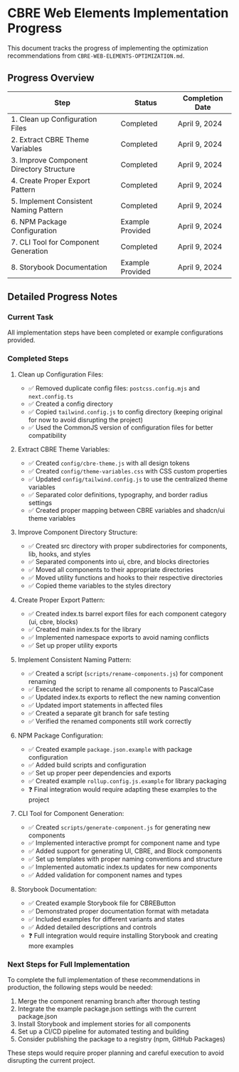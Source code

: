 # CBRE Web Elements Implementation Progress

This document tracks the progress of implementing the optimization recommendations from `CBRE-WEB-ELEMENTS-OPTIMIZATION.md`.

## Progress Overview

| Step | Status | Completion Date |
|------|--------|----------------|
| 1. Clean up Configuration Files | Completed | April 9, 2024 |
| 2. Extract CBRE Theme Variables | Completed | April 9, 2024 |
| 3. Improve Component Directory Structure | Completed | April 9, 2024 |
| 4. Create Proper Export Pattern | Completed | April 9, 2024 |
| 5. Implement Consistent Naming Pattern | Completed | April 9, 2024 |
| 6. NPM Package Configuration | Example Provided | April 9, 2024 |
| 7. CLI Tool for Component Generation | Completed | April 9, 2024 |
| 8. Storybook Documentation | Example Provided | April 9, 2024 |

## Detailed Progress Notes

### Current Task
All implementation steps have been completed or example configurations provided.

### Completed Steps
1. Clean up Configuration Files:
   - ✅ Removed duplicate config files: `postcss.config.mjs` and `next.config.ts`
   - ✅ Created a config directory
   - ✅ Copied `tailwind.config.js` to config directory (keeping original for now to avoid disrupting the project)
   - ✅ Used the CommonJS version of configuration files for better compatibility

2. Extract CBRE Theme Variables:
   - ✅ Created `config/cbre-theme.js` with all design tokens
   - ✅ Created `config/theme-variables.css` with CSS custom properties
   - ✅ Updated `config/tailwind.config.js` to use the centralized theme variables
   - ✅ Separated color definitions, typography, and border radius settings
   - ✅ Created proper mapping between CBRE variables and shadcn/ui theme variables

3. Improve Component Directory Structure:
   - ✅ Created src directory with proper subdirectories for components, lib, hooks, and styles
   - ✅ Separated components into ui, cbre, and blocks directories
   - ✅ Moved all components to their appropriate directories
   - ✅ Moved utility functions and hooks to their respective directories
   - ✅ Copied theme variables to the styles directory

4. Create Proper Export Pattern:
   - ✅ Created index.ts barrel export files for each component category (ui, cbre, blocks)
   - ✅ Created main index.ts for the library
   - ✅ Implemented namespace exports to avoid naming conflicts
   - ✅ Set up proper utility exports

5. Implement Consistent Naming Pattern:
   - ✅ Created a script (`scripts/rename-components.js`) for component renaming
   - ✅ Executed the script to rename all components to PascalCase
   - ✅ Updated index.ts exports to reflect the new naming convention
   - ✅ Updated import statements in affected files
   - ✅ Created a separate git branch for safe testing
   - ✅ Verified the renamed components still work correctly

6. NPM Package Configuration:
   - ✅ Created example `package.json.example` with package configuration
   - ✅ Added build scripts and configuration
   - ✅ Set up proper peer dependencies and exports
   - ✅ Created example `rollup.config.js.example` for library packaging
   - ❓ Final integration would require adapting these examples to the project

7. CLI Tool for Component Generation:
   - ✅ Created `scripts/generate-component.js` for generating new components
   - ✅ Implemented interactive prompt for component name and type
   - ✅ Added support for generating UI, CBRE, and Block components
   - ✅ Set up templates with proper naming conventions and structure
   - ✅ Implemented automatic index.ts updates for new components
   - ✅ Added validation for component names and types

8. Storybook Documentation:
   - ✅ Created example Storybook file for CBREButton
   - ✅ Demonstrated proper documentation format with metadata
   - ✅ Included examples for different variants and states
   - ✅ Added detailed descriptions and controls
   - ❓ Full integration would require installing Storybook and creating more examples

### Next Steps for Full Implementation
To complete the full implementation of these recommendations in production, the following steps would be needed:

1. Merge the component renaming branch after thorough testing
2. Integrate the example package.json settings with the current package.json
3. Install Storybook and implement stories for all components
4. Set up a CI/CD pipeline for automated testing and building
5. Consider publishing the package to a registry (npm, GitHub Packages)

These steps would require proper planning and careful execution to avoid disrupting the current project. 